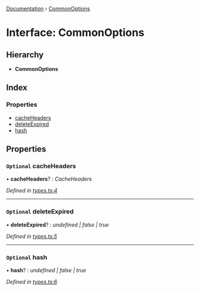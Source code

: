 [Documentation](../README.md) › [CommonOptions](commonoptions.md)

# Interface: CommonOptions

## Hierarchy

* **CommonOptions**

## Index

### Properties

* [cacheHeaders](commonoptions.md#optional-cacheheaders)
* [deleteExpired](commonoptions.md#optional-deleteexpired)
* [hash](commonoptions.md#optional-hash)

## Properties

### `Optional` cacheHeaders

• **cacheHeaders**? : *CacheHeaders*

*Defined in [types.ts:4](https://github.com/badbatch/cachemap/blob/2f4f64a/packages/core-worker/src/types.ts#L4)*

___

### `Optional` deleteExpired

• **deleteExpired**? : *undefined | false | true*

*Defined in [types.ts:5](https://github.com/badbatch/cachemap/blob/2f4f64a/packages/core-worker/src/types.ts#L5)*

___

### `Optional` hash

• **hash**? : *undefined | false | true*

*Defined in [types.ts:6](https://github.com/badbatch/cachemap/blob/2f4f64a/packages/core-worker/src/types.ts#L6)*
